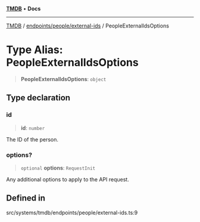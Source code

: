 [**TMDB**](../../../../README.md) • **Docs**

***

[TMDB](../../../../README.md) / [endpoints/people/external-ids](../README.md) / PeopleExternalIdsOptions

# Type Alias: PeopleExternalIdsOptions

> **PeopleExternalIdsOptions**: `object`

## Type declaration

### id

> **id**: `number`

The ID of the person.

### options?

> `optional` **options**: `RequestInit`

Any additional options to apply to the API request.

## Defined in

src/systems/tmdb/endpoints/people/external-ids.ts:9
